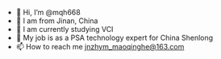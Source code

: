 - 👋 Hi, I’m @mqh668
- 👀 I am from Jinan, China
- 🌱 I am currently studying VCI
- 💞️ My job is as a PSA technology expert for China Shenlong
- 📫 How to reach me jnzhym_maoqinghe@163.com
